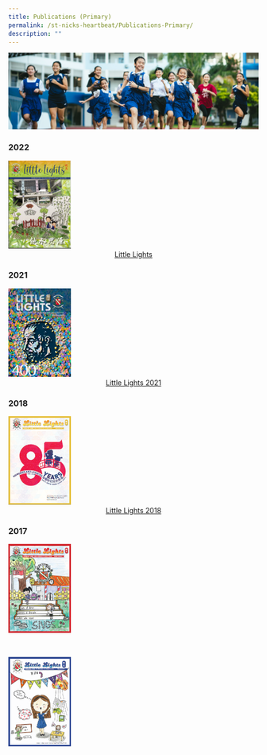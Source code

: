 ```yaml
---
title: Publications (Primary)
permalink: /st-nicks-heartbeat/Publications-Primary/
description: ""
---
```

![](/images/01%20Banner%20Photos/subpage%2002%20St%20Nicks%20Heartbeat.jpg)

### 2022

<img style="width: 25%;" src="/images/03%20St%20Nicks%20Heartbeat/our%20Little%20Lights.png" />

<br>

<div style="text-align:center">    
<a href="https://online.fliphtml5.com/nlnnu/fqdq/">Little Lights</a>
</div>

### 2021

<img style="width: 25%;" src="/images/03%20St%20Nicks%20Heartbeat/Littlelights%20July%202021_00001.jpeg" />

<br>

<div style="text-align:center">    
<a href="https://online.fliphtml5.com/nmauk/usfs/">Little Lights 2021</a>
</div>

### 2018

<img style="width: 25%;" src="/images/03%20St%20Nicks%20Heartbeat/Little%20Lights.png" />

<div style="text-align:center">    
<a href="https://issuu.com/chijsngs/docs/littlelights_2018">Little Lights 2018</a>
</div>

### 2017

<a href="insert pdf url link"><img style="width: 25%;" src="/images/03%20St%20Nicks%20Heartbeat/oct2017littlelights.png" /></a>

<br>

<a href="insert pdf url link"><img style="width: 25%;" src="/images/03%20St%20Nicks%20Heartbeat/may2017littlelights.png" /></a>